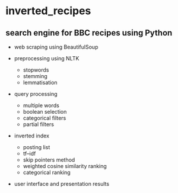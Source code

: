 # inverted_recipes

## search engine for BBC recipes using Python

- web scraping using BeautifulSoup

- preprocessing using NLTK

  * stopwords
  * stemming
  * lemmatisation

- query processing

  * multiple words
  * boolean selection
  * categorical filters
  * partial filters

- inverted index

  * posting list
  * tf–idf
  * skip pointers method
  * weighted cosine similarity ranking 
  * categorical ranking

- user interface and presentation results
